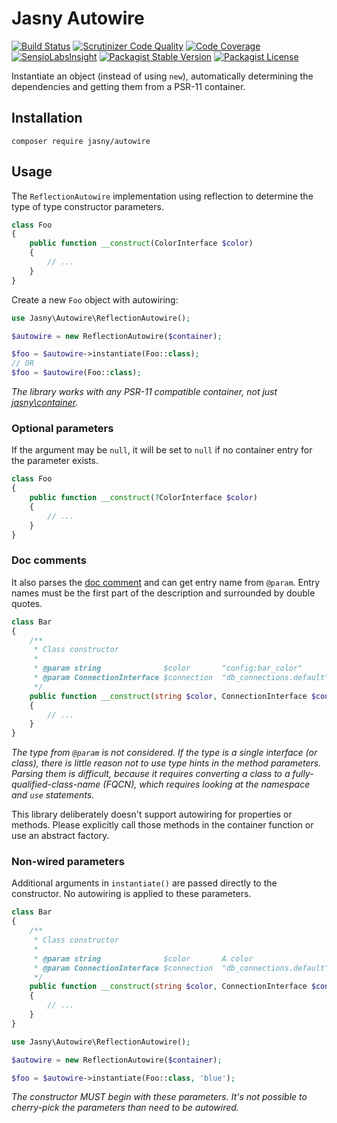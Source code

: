 Jasny Autowire
===

[![Build Status](https://travis-ci.org/jasny/autowire.svg?branch=master)](https://travis-ci.org/jasny/autowire)
[![Scrutinizer Code Quality](https://scrutinizer-ci.com/g/jasny/autowire/badges/quality-score.png?b=master)](https://scrutinizer-ci.com/g/jasny/autowire/?branch=master)
[![Code Coverage](https://scrutinizer-ci.com/g/jasny/autowire/badges/coverage.png?b=master)](https://scrutinizer-ci.com/g/jasny/autowire/?branch=master)
[![SensioLabsInsight](https://insight.sensiolabs.com/projects/6c5ec45d-5570-4e50-87ce-39cabc237f2b/mini.png)](https://insight.sensiolabs.com/projects/6c5ec45d-5570-4e50-87ce-39cabc237f2b)
[![Packagist Stable Version](https://img.shields.io/packagist/v/jasny/autowire.svg)](https://packagist.org/packages/jasny/autowire)
[![Packagist License](https://img.shields.io/packagist/l/jasny/autowire.svg)](https://packagist.org/packages/jasny/autowire)

Instantiate an object (instead of using `new`), automatically determining the dependencies and getting them from a PSR-11 container.

Installation
---

    composer require jasny/autowire

Usage
---

The `ReflectionAutowire` implementation using reflection to determine the type of type constructor parameters.


```php
class Foo
{
    public function __construct(ColorInterface $color)
    {
        // ...
    }
}
```

Create a new `Foo` object with autowiring:

```php
use Jasny\Autowire\ReflectionAutowire();

$autowire = new ReflectionAutowire($container);

$foo = $autowire->instantiate(Foo::class);
// OR
$foo = $autowire(Foo::class);
```

_The library works with any PSR-11 compatible container, not just [jasny\container](https://github.com/jasny/container)._

### Optional parameters

If the argument may be `null`, it will be set to `null` if no container entry for the parameter exists.

```php
class Foo
{
    public function __construct(?ColorInterface $color)
    {
        // ...
    }
}
```

### Doc comments

It also parses the [doc comment](http://php.net/reflectionclass.getdoccomment) and can get entry name
from `@param`. Entry names must be the first part of the description and surrounded by double quotes.

```php
class Bar
{
    /**
     * Class constructor
     *
     * @param string              $color       "config:bar_color"
     * @param ConnectionInterface $connection  "db_connections.default"
     */
    public function __construct(string $color, ConnectionInterface $connection)
    {
        // ...
    }
}
```

_The type from `@param` is not considered. If the type is a single interface (or class), there is little reason not to
use type hints in the method parameters. Parsing them is difficult, because it requires converting a class to a
fully-qualified-class-name (FQCN), which requires looking at the namespace and `use` statements._

This library deliberately doesn't support autowiring for properties or methods. Please explicitly call those methods in
the container function or use an abstract factory.

### Non-wired parameters

Additional arguments in `instantiate()` are passed directly to the constructor. No autowiring is applied to these
parameters.  

```php
class Bar
{
    /**
     * Class constructor
     *
     * @param string              $color       A color
     * @param ConnectionInterface $connection  "db_connections.default"
     */
    public function __construct(string $color, ConnectionInterface $connection)
    {
        // ...
    }
}
```

```php
use Jasny\Autowire\ReflectionAutowire();

$autowire = new ReflectionAutowire($container);

$foo = $autowire->instantiate(Foo::class, 'blue');
```

_The constructor MUST begin with these parameters. It's not possible to cherry-pick the parameters than need to be
autowired._
